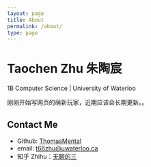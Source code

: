 ```yaml
---
layout: page
title: About
permalink: /about/
type: page
---
```


# Taochen Zhu 朱陶宸

1B Computer Science | University of Waterloo

刚刚开始写网页的萌新玩家，近期应该会长期更新。。

## Contact Me
* Github: [ThomasMental](https://github.com/thomasmental)
* email: t66zhu@uwaterloo.ca
* 知乎 Zhihu：[无聊的三](https://www.zhihu.com/people/wu-liao-de-zhu-san)

